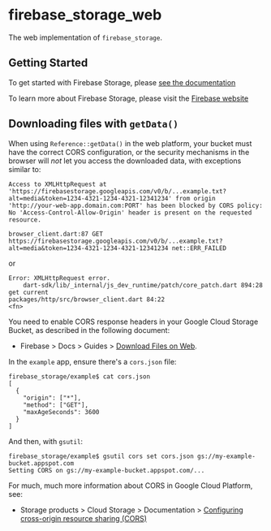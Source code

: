 # firebase_storage_web

The web implementation of `firebase_storage`.

## Getting Started

To get started with Firebase Storage, please [see the documentation](https://firebase.google.com/docs/storage/flutter/start)

To learn more about Firebase Storage, please visit the [Firebase website](https://firebase.google.com/products/storage)

## Downloading files with `getData()`

When using `Reference::getData()` in the web platform, your bucket must have the correct CORS configuration, or the security mechanisms in the browser will *not* let you access the downloaded data, with exceptions similar to:

```
Access to XMLHttpRequest at 'https://firebasestorage.googleapis.com/v0/b/...example.txt?alt=media&token=1234-4321-1234-4321-12341234' from origin 'http://your-web-app.domain.com:PORT' has been blocked by CORS policy: No 'Access-Control-Allow-Origin' header is present on the requested resource.
```

```
browser_client.dart:87 GET https://firebasestorage.googleapis.com/v0/b/...example.txt?alt=media&token=1234-4321-1234-4321-12341234 net::ERR_FAILED
```

or

```
Error: XMLHttpRequest error.
    dart-sdk/lib/_internal/js_dev_runtime/patch/core_patch.dart 894:28                get current
packages/http/src/browser_client.dart 84:22                                       <fn>
```

You need to enable CORS response headers in your Google Cloud Storage Bucket, as described in the following document:

* Firebase > Docs > Guides > [Download Files on Web](https://firebase.google.com/docs/storage/web/download-files).

In the `example` app, ensure there's a `cors.json` file:

```
firebase_storage/example$ cat cors.json
[
  {
    "origin": ["*"],
    "method": ["GET"],
    "maxAgeSeconds": 3600
  }
]
```

And then, with `gsutil`:

```
firebase_storage/example$ gsutil cors set cors.json gs://my-example-bucket.appspot.com
Setting CORS on gs://my-example-bucket.appspot.com/...
```

For much, much more information about CORS in Google Cloud Platform, see:

* Storage products > Cloud Storage > Documentation > [Configuring cross-origin resource sharing (CORS)](https://cloud.google.com/storage/docs/configuring-cors)
